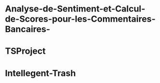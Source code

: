 # Analyse-de-Sentiment-et-Calcul-de-Scores-pour-les-Commentaires-Bancaires-
# TSProject
# Intellegent-Trash
